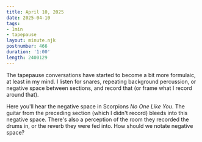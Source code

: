 ```yaml
---
title: April 10, 2025
date: 2025-04-10
tags:
- 1min
- tapepause
layout: minute.njk
postnumber: 466
duration: '1:00'
length: 2400129
---
```

The tapepause conversations have started to become a bit more formulaic, at least in my mind. I listen for snares, repeating background percussion, or negative space between sections, and record that (or frame what I record around that). 

Here you'll hear the negative space in Scorpions *No One Like You*. The guitar from the preceding section (which I didn't record) bleeds into this negative space. There's also a perception of the room they recorded the drums in, or the reverb they were fed into. How should we notate negative space?